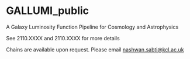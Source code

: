 # GALLUMI_public
A Galaxy Luminosity Function Pipeline for Cosmology and Astrophysics

See 2110.XXXX and 2110.XXXX for more details

Chains are available upon request. 
Please email nashwan.sabti@kcl.ac.uk